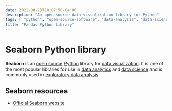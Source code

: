 ```yaml
---
date: 2022-08-23T10:07:58-04:00
description: "An open source data visualization library for Python"
tags: [ "python", "open-source-software", "data-analysis", "data-science" ]
title: "Pandas Python Library"
---
```


# Seaborn Python library

**Seaborn** is an [open source](open-source-software.md) [Python](python.md) library for [data visualization](data-visualizations.md). It is one of the most popular libraries for use in [data analytics](data-analysis.md) and [data science](data-science.md) and is commonly used in [exploratory data analysis](exploratory-data-analysis.md).

## Seaborn resources

* [Official Seaborn website](https://seaborn.pydata.org/)
